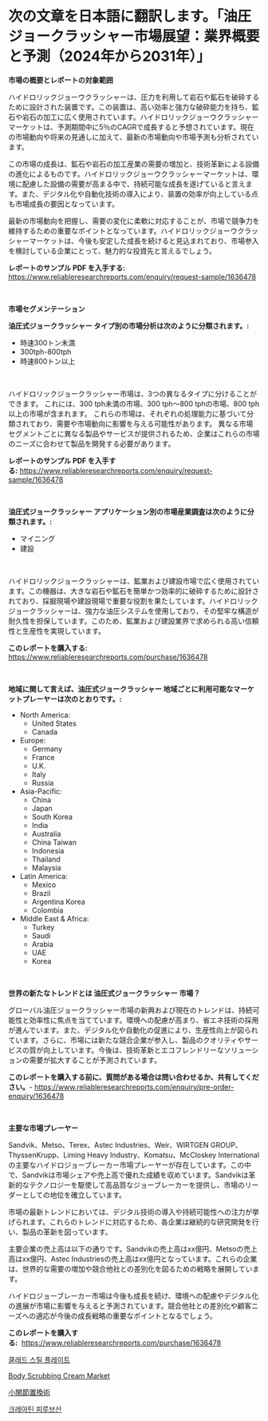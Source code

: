 <p><h1>次の文章を日本語に翻訳します。「油圧ジョークラッシャー市場展望：業界概要と予測（2024年から2031年）」</h1></p><p><strong>市場の概要とレポートの対象範囲</strong></p>
<p><p>ハイドロリックジョーウクラッシャーは、圧力を利用して岩石や鉱石を破砕するために設計された装置です。この装置は、高い効率と強力な破砕能力を持ち、鉱石や岩石の加工に広く使用されています。ハイドロリックジョーウクラッシャーマーケットは、予測期間中に5％のCAGRで成長すると予想されています。現在の市場動向や将来の見通しに加えて、最新の市場動向や市場予測も分析されています。</p><p>この市場の成長は、鉱石や岩石の加工産業の需要の増加と、技術革新による設備の進化によるものです。ハイドロリックジョーウクラッシャーマーケットは、環境に配慮した設備の需要が高まる中で、持続可能な成長を遂げていると言えます。また、デジタル化や自動化技術の導入により、装置の効率が向上している点も市場成長の要因となっています。</p><p>最新の市場動向を把握し、需要の変化に柔軟に対応することが、市場で競争力を維持するための重要なポイントとなっています。ハイドロリックジョーウクラッシャーマーケットは、今後も安定した成長を続けると見込まれており、市場参入を検討している企業にとって、魅力的な投資先と言えるでしょう。</p></p>
<p><strong>レポートのサンプル PDF を入手する:</strong> <a href="https://www.reliableresearchreports.com/enquiry/request-sample/1636478">https://www.reliableresearchreports.com/enquiry/request-sample/1636478</a></p>
<p>&nbsp;</p>
<p><strong>市場セグメンテーション</strong></p>
<p><strong>油圧式ジョークラッシャー タイプ別の市場分析は次のように分類されます。:</strong></p>
<p><ul><li>時速300トン未満</li><li>300tph-800tph</li><li>時速800トン以上</li></ul></p>
<p>&nbsp;</p>
<p><p>ハイドロリックジョークラッシャー市場は、3つの異なるタイプに分けることができます。 これには、300 tph未満の市場、300 tph〜800 tphの市場、800 tph以上の市場が含まれます。 これらの市場は、それぞれの処理能力に基づいて分類されており、需要や市場動向に影響を与える可能性があります。 異なる市場セグメントごとに異なる製品やサービスが提供されるため、企業はこれらの市場のニーズに合わせて製品を開発する必要があります。</p></p>
<p><strong>レポートのサンプル PDF を入手する:</strong>&nbsp;<a href="https://www.reliableresearchreports.com/enquiry/request-sample/1636478">https://www.reliableresearchreports.com/enquiry/request-sample/1636478</a></p>
<p>&nbsp;</p>
<p><strong> 油圧式ジョークラッシャー アプリケーション別の市場産業調査は次のように分類されます。:</strong></p>
<p><ul><li>マイニング</li><li>建設</li></ul></p>
<p>&nbsp;</p>
<p><p>ハイドロリックジョークラッシャーは、鉱業および建設市場で広く使用されています。この機器は、大きな岩石や鉱石を簡単かつ効率的に破砕するために設計されており、採掘現場や建設現場で重要な役割を果たしています。ハイドロリックジョークラッシャーは、強力な油圧システムを使用しており、その堅牢な構造が耐久性を担保しています。このため、鉱業および建設業界で求められる高い信頼性と生産性を実現しています。</p></p>
<p><strong>このレポートを購入する:</strong>&nbsp; <a href="https://www.reliableresearchreports.com/purchase/1636478">https://www.reliableresearchreports.com/purchase/1636478</a></p>
<p>&nbsp;</p>
<p><strong>地域に関して言えば、油圧式ジョークラッシャー 地域ごとに利用可能なマーケットプレーヤーは次のとおりです。:</strong></p>
<p><ul>
    <li>
        North America:
        <ul>
            <li>United States</li>
            <li>Canada</li>
        </ul>
    </li>
    <li>
        Europe:
        <ul>
            <li>Germany</li>
            <li>France</li>
            <li>U.K.</li>
            <li>Italy</li>
            <li>Russia</li>
        </ul>
    </li>
    <li>
        Asia-Pacific:
        <ul>
            <li>China</li>
            <li>Japan</li>
            <li>South Korea</li>
            <li>India</li>
            <li>Australia</li>
            <li>China Taiwan</li>
            <li>Indonesia</li>
            <li>Thailand</li>
            <li>Malaysia</li>
        </ul>
    </li>
    <li>
        Latin America:
        <ul>
            <li>Mexico</li>
            <li>Brazil</li>
            <li>Argentina Korea</li>
            <li>Colombia</li>
        </ul>
    </li>
    <li>
        Middle East & Africa:
        <ul>
            <li>Turkey</li>
            <li>Saudi</li>
            <li>Arabia</li>
            <li>UAE</li>
            <li>Korea</li>
        </ul>
    </li>
    </ul></p>
<p>&nbsp;</p>
<p><strong>世界の新たなトレンドとは 油圧式ジョークラッシャー 市場？</strong></p>
<p><p>グローバル油圧ジョークラッシャー市場の新興および現在のトレンドは、持続可能性と効率性に焦点を当てています。環境への配慮が高まり、省エネ技術の採用が進んでいます。また、デジタル化や自動化の促進により、生産性向上が図られています。さらに、市場には新たな競合企業が参入し、製品のクオリティやサービスの質が向上しています。今後は、技術革新とエコフレンドリーなソリューションの需要が拡大することが予測されています。</p></p>
<p><strong>このレポートを購入する前に、質問がある場合は問い合わせるか、共有してください。</strong>- <a href="https://www.reliableresearchreports.com/enquiry/pre-order-enquiry/1636478">https://www.reliableresearchreports.com/enquiry/pre-order-enquiry/1636478</a></p>
<p>&nbsp;</p>
<p><strong>主要な市場プレーヤー</strong></p>
<p><p>Sandvik、Metso、Terex、Astec Industries、Weir、WIRTGEN GROUP、ThyssenKrupp、Liming Heavy Industry、Komatsu、McCloskey Internationalの主要なハイドロジョーブレーカー市場プレーヤーが存在しています。この中で、Sandvikは市場シェアや売上高で優れた成績を収めています。Sandvikは革新的なテクノロジーを駆使して高品質なジョーブレーカーを提供し、市場のリーダーとしての地位を確立しています。</p><p>市場の最新トレンドにおいては、デジタル技術の導入や持続可能性への注力が挙げられます。これらのトレンドに対応するため、各企業は継続的な研究開発を行い、製品の革新を図っています。</p><p>主要企業の売上高は以下の通りです。Sandvikの売上高はxx億円、Metsoの売上高はxx億円、Astec Industriesの売上高はxx億円となっています。これらの企業は、世界的な需要の増加や競合他社との差別化を図るための戦略を展開しています。</p><p>ハイドロジョーブレーカー市場は今後も成長を続け、環境への配慮やデジタル化の進展が市場に影響を与えると予測されています。競合他社との差別化や顧客ニーズへの適応が今後の成長戦略の重要なポイントとなるでしょう。</p></p>
<p><strong>このレポートを購入する:</strong>&nbsp;&nbsp;<a href="https://www.reliableresearchreports.com/purchase/1636478">https://www.reliableresearchreports.com/purchase/1636478</a></p>
<p><p><a href="https://github.com/bvubpqd5241630/Market-Research-Report-List-1/blob/main/60691627279.md">클래드 스틸 플레이트</a></p><p><a href="https://github.com/Airanohannonzb68e5pb53oc1/Market-Research-Report-List-1/blob/main/body-scrubbing-cream-market.md">Body Scrubbing Cream Market</a></p><p><a href="https://github.com/AriMuller2009/Market-Research-Report-List-1/blob/main/33885527768.md">小関節置換術</a></p><p><a href="https://github.com/JeromeRtyau89966/Market-Research-Report-List-1/blob/main/37201697278.md">크레아틴 피루브산</a></p></p>